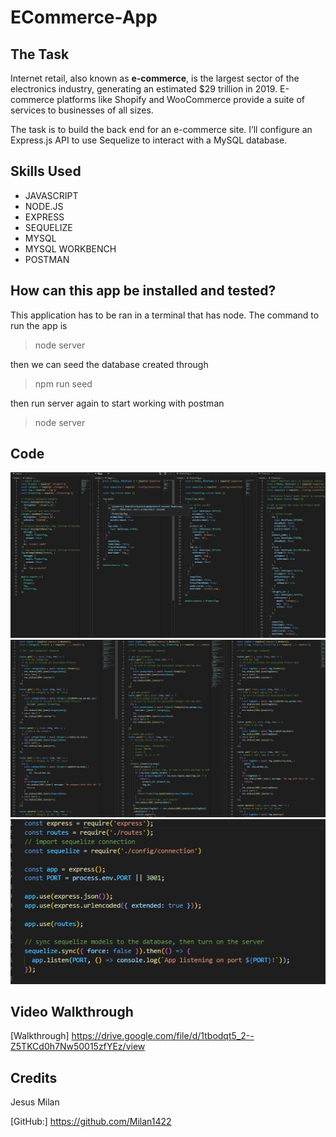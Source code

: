 # ECommerce-App

## The Task

Internet retail, also known as **e-commerce**, is the largest sector of the electronics industry, generating an estimated $29 trillion in 2019. E-commerce platforms like Shopify and WooCommerce provide a suite of services to businesses of all sizes.

The task is to build the back end for an e-commerce site. I’ll configure an Express.js API to use Sequelize to interact with a MySQL database.

## Skills Used
* JAVASCRIPT
* NODE.JS
* EXPRESS
* SEQUELIZE
* MYSQL
* MYSQL WORKBENCH
* POSTMAN

## How can this app be installed and tested?
This application has to be ran in a terminal that has node.
The command to run the app is 
> node server

then we can seed the database created through
> npm run seed

then run server again to start working with postman
> node server

## Code
![models](imgs/models.png)
![routes](imgs/routes.png)
![server](imgs/server.png)

## Video Walkthrough
[Walkthrough] https://drive.google.com/file/d/1tbodqt5_2--Z5TKCd0h7Nw50015zfYEz/view

## Credits

Jesus Milan

[GitHub:] https://github.com/Milan1422